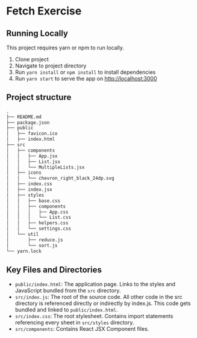 # Fetch Exercise

## Running Locally

This project requires yarn or npm to run locally.

1. Clone project
2. Navigate to project directory
3. Run `yarn install` or `npm install` to install dependencies
4. Run `yarn start` to serve the app on [http://localhost:3000](http://localhost:3000)

## Project structure

```txt
.
├── README.md
├── package.json
├── public
│   ├── favicon.ico
│   ├── index.html
├── src
│   ├── components
│   │   ├── App.jsx
│   │   ├── List.jsx
│   │   └── MultipleLists.jsx
│   ├── icons
│   │   └── chevron_right_black_24dp.svg
│   ├── index.css
│   ├── index.jsx
│   ├── styles
│   │   ├── base.css
│   │   ├── components
│   │   │   ├── App.css
│   │   │   └── List.css
│   │   ├── helpers.css
│   │   └── settings.css
│   └── util
│       ├── reduce.js
│       └── sort.js
└── yarn.lock
```

## Key Files and Directories

- `public/index.html`: The application page. Links to the styles and JavaScript bundled from the `src` directory.
- `src/index.js`: The root of the source code. All other code in the src directory is referenced directly or indirectly by index.js. This code gets bundled and linked to `public/index.html`.
- `src/index.css`: The root stylesheet. Contains import statements referencing every sheet in `src/styles` directory.
- `src/components`: Contains React JSX Component files.
